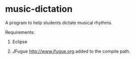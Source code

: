 music-dictation
===============

A program to help students dictate musical rhythms. 

Requirements:

1. Eclipse

2. JFugue http://www.jfugue.org added to the compile path.